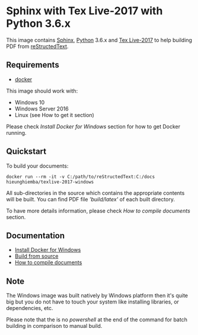 # Sphinx with Tex Live-2017 with Python 3.6.x

This image contains [Sphinx](http://www.sphinx-doc.org/en/master/index.html), [Python](https://www.python.org/) 3.6.x and [Tex Live-2017](http://www.tug.org/texlive/) to help building PDF from [reStructedText](http://www.sphinx-doc.org/en/master/usage/restructuredtext/basics.html).

## Requirements

- [docker](https://docker.com)

This image should work with:

- Windows 10
- Windows Server 2016
- Linux (see How to get it section)

Please check *_Install Docker for Windows_* section for how to get Docker running.

## Quickstart

To build your documents:

```
docker run --rm -it -v C:/path/to/reStructedText:C:/docs hieunghiemba/texlive-2017-windows
```

All sub-directories in the source which contains the appropriate contents will be built.
You can find PDF file _'build/latex'_ of each built directory.

To have more details information, please check *_How to compile documents_* section.

## Documentation

- [Install Docker for Windows](https://docs.docker.com/docker-for-windows/install/)
- [Build from source](https://github.com/hieunba/get-sphinx/wiki/Build-from-source)
- [How to compile documents](https://github.com/hieunba/get-sphinx/wiki/How-to-compile)

## Note

The Windows image was built natively by Windows platform then it's quite big but you do not have to touch your system like installing libraries, or dependencies, etc.

Please note that the is no _powershell_ at the end of the command for batch building in comparison to manual build.
